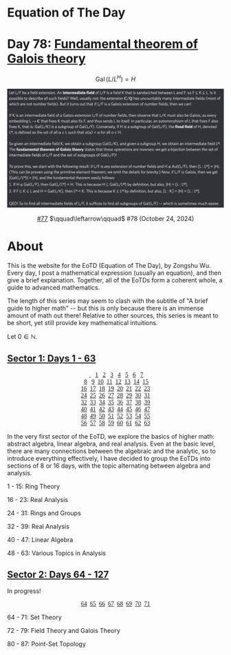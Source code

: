 # Equation of The Day

# Day 78: [Fundamental theorem of Galois theory](https://en.wikipedia.org/wiki/Fundamental_theorem_of_Galois_theory)

$$\operatorname{Gal}(L/L^H)=H$$

<picture><img alt="Day 78" src="archive/64-127/0078.png"></picture>

<center><a href="archive/64-127/0077.html">#77</a> $\qquad\leftarrow\qquad$ #78 (October 24, 2024)</center>

# About

This is the website for the EoTD (Equation of The Day), by Zongshu Wu. Every day, I post a mathematical expression (usually an equation), and then give a brief explanation. Together, all of the EoTDs form a coherent whole, a guide to advanced mathematics.

The length of this series may seem to clash with the subtitle of "A brief guide to higher math" -- but this is only because there is an immense amount of math out there! Relative to other sources, this series is meant to be short, yet still provide key mathematical intuitions.

Let $0\in\mathbb N$.

## [Sector 1: Days 1 - 63](archive/0-63.md)

<center style="font-family: Menlo">
  &nbsp;<a href="archive/0-63/0000.html">&nbsp;</a>
  &nbsp;&nbsp;<a href="archive/0-63/0001.html">1</a>
  &nbsp;&nbsp;<a href="archive/0-63/0002.html">2</a>
  &nbsp;&nbsp;<a href="archive/0-63/0003.html">3</a>
  &nbsp;&nbsp;<a href="archive/0-63/0004.html">4</a>
  &nbsp;&nbsp;<a href="archive/0-63/0005.html">5</a>
  &nbsp;&nbsp;<a href="archive/0-63/0006.html">6</a>
  &nbsp;&nbsp;<a href="archive/0-63/0007.html">7</a><br>
  &nbsp;<a href="archive/0-63/0008.html">8</a>
  &nbsp;&nbsp;<a href="archive/0-63/0009.html">9</a>
  &nbsp;<a href="archive/0-63/0010.html">10</a>
  &nbsp;<a href="archive/0-63/0011.html">11</a>
  &nbsp;<a href="archive/0-63/0012.html">12</a>
  &nbsp;<a href="archive/0-63/0013.html">13</a>
  &nbsp;<a href="archive/0-63/0014.html">14</a>
  &nbsp;<a href="archive/0-63/0015.html">15</a><br>
  <a href="archive/0-63/0016.html">16</a>
  &nbsp;<a href="archive/0-63/0017.html">17</a>
  &nbsp;<a href="archive/0-63/0018.html">18</a>
  &nbsp;<a href="archive/0-63/0019.html">19</a>
  &nbsp;<a href="archive/0-63/0020.html">20</a>
  &nbsp;<a href="archive/0-63/0021.html">21</a>
  &nbsp;<a href="archive/0-63/0022.html">22</a>
  &nbsp;<a href="archive/0-63/0023.html">23</a><br>
  <a href="archive/0-63/0024.html">24</a>
  &nbsp;<a href="archive/0-63/0025.html">25</a>
  &nbsp;<a href="archive/0-63/0026.html">26</a>
  &nbsp;<a href="archive/0-63/0027.html">27</a>
  &nbsp;<a href="archive/0-63/0028.html">28</a>
  &nbsp;<a href="archive/0-63/0029.html">29</a>
  &nbsp;<a href="archive/0-63/0030.html">30</a>
  &nbsp;<a href="archive/0-63/0031.html">31</a><br>
  <a href="archive/0-63/0032.html">32</a>
  &nbsp;<a href="archive/0-63/0033.html">33</a>
  &nbsp;<a href="archive/0-63/0034.html">34</a>
  &nbsp;<a href="archive/0-63/0035.html">35</a>
  &nbsp;<a href="archive/0-63/0036.html">36</a>
  &nbsp;<a href="archive/0-63/0037.html">37</a>
  &nbsp;<a href="archive/0-63/0038.html">38</a>
  &nbsp;<a href="archive/0-63/0039.html">39</a><br>
  <a href="archive/0-63/0040.html">40</a>
  &nbsp;<a href="archive/0-63/0041.html">41</a>
  &nbsp;<a href="archive/0-63/0042.html">42</a>
  &nbsp;<a href="archive/0-63/0043.html">43</a>
  &nbsp;<a href="archive/0-63/0044.html">44</a>
  &nbsp;<a href="archive/0-63/0045.html">45</a>
  &nbsp;<a href="archive/0-63/0046.html">46</a>
  &nbsp;<a href="archive/0-63/0047.html">47</a><br>
  <a href="archive/0-63/0048.html">48</a>
  &nbsp;<a href="archive/0-63/0049.html">49</a>
  &nbsp;<a href="archive/0-63/0050.html">50</a>
  &nbsp;<a href="archive/0-63/0051.html">51</a>
  &nbsp;<a href="archive/0-63/0052.html">52</a>
  &nbsp;<a href="archive/0-63/0053.html">53</a>
  &nbsp;<a href="archive/0-63/0054.html">54</a>
  &nbsp;<a href="archive/0-63/0055.html">55</a><br>
  <a href="archive/0-63/0056.html">56</a>
  &nbsp;<a href="archive/0-63/0057.html">57</a>
  &nbsp;<a href="archive/0-63/0058.html">58</a>
  &nbsp;<a href="archive/0-63/0059.html">59</a>
  &nbsp;<a href="archive/0-63/0060.html">60</a>
  &nbsp;<a href="archive/0-63/0061.html">61</a>
  &nbsp;<a href="archive/0-63/0062.html">62</a>
  &nbsp;<a href="archive/0-63/0063.html">63</a>
</center>

In the very first sector of the EoTD, we explore the basics of higher math: abstract algebra, linear algebra, and real analysis. Even at the basic level, there are many connections between the algebraic and the analytic, so to introduce everything effectively, I have decided to group the EoTDs into sections of 8 or 16 days, with the topic alternating between algebra and analysis.

1 - 15: Ring Theory

16 - 23: Real Analysis

24 - 31: Rings and Groups

32 - 39: Real Analysis

40 - 47: Linear Algebra

48 - 63: Various Topics in Analysis

## [Sector 2: Days 64 - 127](archive/64-127.md)

In progress!

<center style="font-family: Menlo">
  <a href="archive/0-63/0064.html">64</a>
  &nbsp;<a href="archive/0-63/0065.html">65</a>
  &nbsp;<a href="archive/0-63/0066.html">66</a>
  &nbsp;<a href="archive/0-63/0067.html">67</a>
  &nbsp;<a href="archive/0-63/0068.html">68</a>
  &nbsp;<a href="archive/0-63/0069.html">69</a>
  &nbsp;<a href="archive/0-63/0070.html">70</a>
  &nbsp;<a href="archive/0-63/0071.html">71</a>
</center>

64 - 71: Set Theory

72 - 79: Field Theory and Galois Theory

80 - 87: Point-Set Topology

<script data-goatcounter="https://zswu.goatcounter.com/count" async src="//gc.zgo.at/count.js"></script>
